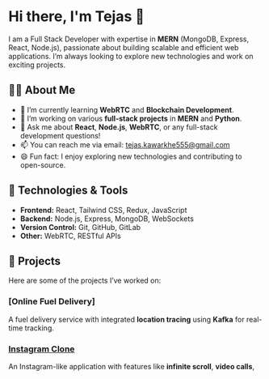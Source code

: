 # Hi there, I'm Tejas 👋

I am a Full Stack Developer with expertise in **MERN** (MongoDB, Express, React, Node.js), passionate about building scalable and efficient web applications. I’m always looking to explore new technologies and work on exciting projects.

## 🧑‍💻 About Me
- 🌱 I’m currently learning **WebRTC** and **Blockchain Development**.
- 🔭 I’m working on various **full-stack projects** in **MERN** and **Python**.
- 💬 Ask me about **React**, **Node.js**, **WebRTC**, or any full-stack development questions!
- 📫 You can reach me via email: [tejas.kawarkhe555@gmail.com](mailto:your.email@example.com)
- 😄 Fun fact: I enjoy exploring new technologies and contributing to open-source.

## 🔧 Technologies & Tools
- **Frontend:** React, Tailwind CSS, Redux, JavaScript
- **Backend:** Node.js, Express, MongoDB, WebSockets
- **Version Control:** Git, GitHub, GitLab
- **Other:** WebRTC, RESTful APIs

## 🚀 Projects
Here are some of the projects I’ve worked on:


### [Online Fuel Delivery]
A fuel delivery service with integrated **location tracing** using **Kafka** for real-time tracking.

### [Instagram Clone](https://github.com/yourusername/projectname)
An Instagram-like application with features like **infinite scroll**, **video calls**, 
